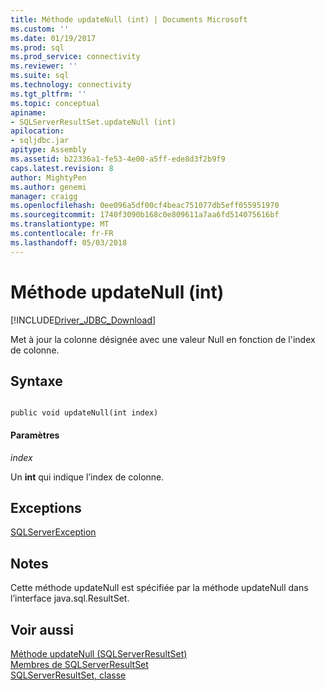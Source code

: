 ```yaml
---
title: Méthode updateNull (int) | Documents Microsoft
ms.custom: ''
ms.date: 01/19/2017
ms.prod: sql
ms.prod_service: connectivity
ms.reviewer: ''
ms.suite: sql
ms.technology: connectivity
ms.tgt_pltfrm: ''
ms.topic: conceptual
apiname:
- SQLServerResultSet.updateNull (int)
apilocation:
- sqljdbc.jar
apitype: Assembly
ms.assetid: b22336a1-fe53-4e00-a5ff-ede8d3f2b9f9
caps.latest.revision: 8
author: MightyPen
ms.author: genemi
manager: craigg
ms.openlocfilehash: 0ee096a5df00cf4beac751077db5eff055951970
ms.sourcegitcommit: 1740f3090b168c0e809611a7aa6fd514075616bf
ms.translationtype: MT
ms.contentlocale: fr-FR
ms.lasthandoff: 05/03/2018
---
```

# <a name="updatenull-method-int"></a>Méthode updateNull (int)
[!INCLUDE[Driver_JDBC_Download](../../../includes/driver_jdbc_download.md)]

  Met à jour la colonne désignée avec une valeur Null en fonction de l'index de colonne.  
  
## <a name="syntax"></a>Syntaxe  
  
```  
  
public void updateNull(int index)  
```  
  
#### <a name="parameters"></a>Paramètres  
 *index*  
  
 Un **int** qui indique l’index de colonne.  
  
## <a name="exceptions"></a>Exceptions  
 [SQLServerException](../../../connect/jdbc/reference/sqlserverexception-class.md)  
  
## <a name="remarks"></a>Notes  
 Cette méthode updateNull est spécifiée par la méthode updateNull dans l’interface java.sql.ResultSet.  
  
## <a name="see-also"></a>Voir aussi  
 [Méthode updateNull &#40;SQLServerResultSet&#41;](../../../connect/jdbc/reference/updatenull-method-sqlserverresultset.md)   
 [Membres de SQLServerResultSet](../../../connect/jdbc/reference/sqlserverresultset-members.md)   
 [SQLServerResultSet, classe](../../../connect/jdbc/reference/sqlserverresultset-class.md)  
  
  
